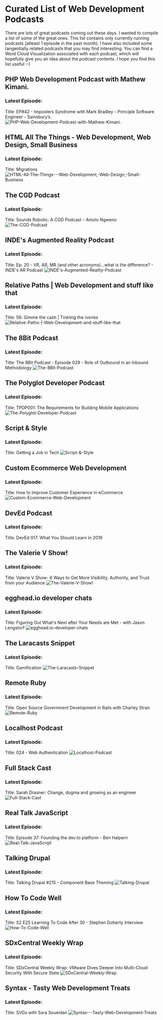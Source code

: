 # Curated List of Web Development Podcasts
There are lots of great podcasts coming out these days. I wanted to compile a list of some of the great ones. This list contains only currently running podcasts (atleast 1 episode in the past month). I have also included some tangentially related podcasts that you may find interesting. You can find a Word Cloud Visualization associated with each podcast, which will hopefully give you an idea about the podcast contents. I hope you find this list useful :-)

## PHP Web Development Podcast with Mathew Kimani.
### Latest Episode: 
 Title:  EP#42 - Imposters Syndrome with Mark Bradley - Principle Software Engineer - Sainsbury’s.
![PHP-Web-Development-Podcast-with-Mathew-Kimani.](./wc_viz/PHP-Web-Development-Podcast-with-Mathew-Kimani..jpg)

## HTML All The Things - Web Development, Web Design, Small Business
### Latest Episode: 
 Title:  Migrations
![HTML-All-The-Things---Web-Development,-Web-Design,-Small-Business](./wc_viz/HTML-All-The-Things---Web-Development,-Web-Design,-Small-Business.jpg)

## The CGD Podcast
### Latest Episode: 
 Title:  Sounds Robotic: A CGD Podcast – Amolo Ngweno
![The-CGD-Podcast](./wc_viz/The-CGD-Podcast.jpg)

## INDE's Augmented Reality Podcast
### Latest Episode: 
 Title:  Ep. 20 - VR, AR, MR (and other acronyms)...what is the difference? - INDE's AR Podcast
![INDE's-Augmented-Reality-Podcast](./wc_viz/INDE's-Augmented-Reality-Podcast.jpg)

## Relative Paths | Web Development and stuff like that
### Latest Episode: 
 Title:  56: Gimme the cash | Tinkling the ivories
![Relative-Paths-|-Web-Development-and-stuff-like-that](./wc_viz/Relative-Paths-_-Web-Development-and-stuff-like-that.jpg)


 ## The 8Bit Podcast
### Latest Episode: 
 Title:  The 8Bit Podcast - Episode 029 - Role of Outbound in an Inbound Methodology
![The-8Bit-Podcast](./wc_viz/The-8Bit-Podcast.jpg)

## The Polyglot Developer Podcast
### Latest Episode: 
 Title:  TPDP001: The Requirements for Building Mobile Applications
![The-Polyglot-Developer-Podcast](./wc_viz/The-Polyglot-Developer-Podcast.jpg)

## Script & Style
### Latest Episode: 
 Title:  Getting a Job in Tech
![Script-&-Style](./wc_viz/Script-&-Style.jpg)

## Custom Ecommerce Web Development
### Latest Episode: 
 Title:  How to Improve Customer Experience in eCommerce
![Custom-Ecommerce-Web-Development](./wc_viz/Custom-Ecommerce-Web-Development.jpg)

## DevEd Podcast
### Latest Episode: 
 Title:  DevEd 017: What You Should Learn in 2019

## The Valerie V Show!
### Latest Episode: 
 Title:  Valerie V Show- 6 Ways to Get More Visibility, Authority, and Trust from your Audience
![The-Valerie-V-Show!](./wc_viz/The-Valerie-V-Show!.jpg)

## egghead.io developer chats
### Latest Episode: 
 Title:  Figuring Out What's Next after Your Needs are Met - with Jason Lengstorf
![egghead.io-developer-chats](./wc_viz/egghead.io-developer-chats.jpg)

## The Laracasts Snippet
### Latest Episode: 
 Title:  Gamification
![The-Laracasts-Snippet](./wc_viz/The-Laracasts-Snippet.jpg)

## Remote Ruby
### Latest Episode: 
 Title:  Open Source Government Development in Rails with Charley Stran
![Remote-Ruby](./wc_viz/Remote-Ruby.jpg)

## Localhost Podcast
### Latest Episode: 
 Title:  024 - Web Authentication
![Localhost-Podcast](./wc_viz/Localhost-Podcast.jpg)

## Full Stack Cast
### Latest Episode: 
 Title:  Sarah Drasner: Change, dogma and growing as an engineer
![Full-Stack-Cast](./wc_viz/Full-Stack-Cast.jpg)

## Real Talk JavaScript
### Latest Episode: 
 Title:  Episode 37: Founding the dev.to platform - Ben Halpern
![Real-Talk-JavaScript](./wc_viz/Real-Talk-JavaScript.jpg)

## Talking Drupal
### Latest Episode: 
 Title:  Talking Drupal #215 - Component Base Theming
![Talking-Drupal](./wc_viz/Talking-Drupal.jpg)

## How To Code Well
### Latest Episode: 
 Title:  S2 E25 Learning To Code After 30 - Stephen Doherty Interview 
![How-To-Code-Well](./wc_viz/How-To-Code-Well.jpg)


## SDxCentral Weekly Wrap
### Latest Episode: 
 Title:  SDxCentral Weekly Wrap: VMware Dives Deeper Into Multi-Cloud Security With Secure State
![SDxCentral-Weekly-Wrap](./wc_viz/SDxCentral-Weekly-Wrap.jpg)


## Syntax - Tasty Web Development Treats
### Latest Episode: 
 Title:  SVGs with Sara Soueidan
![Syntax---Tasty-Web-Development-Treats](./wc_viz/Syntax---Tasty-Web-Development-Treats.jpg)
